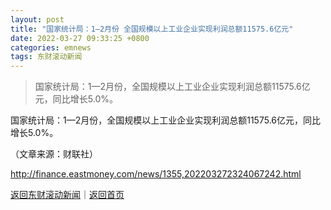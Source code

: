 ```yaml
---
layout: post
title: "国家统计局：1—2月份 全国规模以上工业企业实现利润总额11575.6亿元"
date: 2022-03-27 09:33:25 +0800
categories: emnews
tags: 东财滚动新闻
---
```

> 国家统计局：1—2月份，全国规模以上工业企业实现利润总额11575.6亿元，同比增长5.0%。

<p>国家统计局：1—2月份，全国规模以上工业企业实现利润总额11575.6亿元，同比增长5.0%。</p><p class="em_media">（文章来源：财联社）</p>

<http://finance.eastmoney.com/news/1355,202203272324067242.html>

[返回东财滚动新闻](//finews.withounder.com/emnews/)｜[返回首页](//finews.withounder.com/)